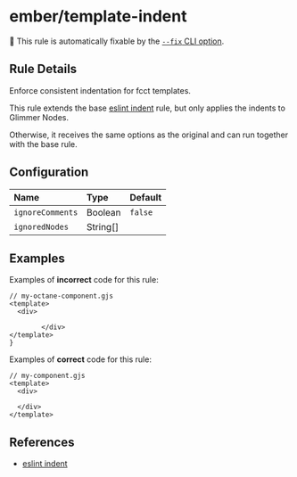# ember/template-indent

🔧 This rule is automatically fixable by the [`--fix` CLI option](https://eslint.org/docs/latest/user-guide/command-line-interface#--fix).

<!-- end auto-generated rule header -->

## Rule Details

Enforce consistent indentation for fcct templates.

This rule extends the base [eslint indent](https://eslint.org/docs/latest/rules/indent) rule, but only applies the indents to Glimmer Nodes.

Otherwise, it receives the same options as the original and can run together with the base rule.

## Configuration

<!-- begin auto-generated rule options list -->

| Name             | Type     | Default |
| :--------------- | :------- | :------ |
| `ignoreComments` | Boolean  | `false` |
| `ignoredNodes`   | String[] |         |

<!-- end auto-generated rule options list -->

## Examples

Examples of **incorrect** code for this rule:

```gjs
// my-octane-component.gjs
<template>
  <div>
    
        </div>
</template>
}
```

Examples of **correct** code for this rule:

```gjs
// my-component.gjs
<template>
  <div>

  </div>
</template>
```

## References

- [eslint indent](https://eslint.org/docs/latest/rules/indent)
